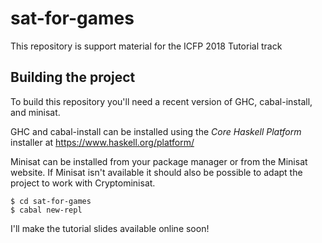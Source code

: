 # sat-for-games

This repository is support material for the ICFP 2018 Tutorial track

## Building the project

To build this repository you'll need a recent version of GHC, cabal-install, and minisat.

GHC and cabal-install can be installed using the *Core Haskell Platform* installer at https://www.haskell.org/platform/

Minisat can be installed from your package manager or from the Minisat website. If Minisat isn't available it should also be possible to adapt the project to work with Cryptominisat.

```
$ cd sat-for-games
$ cabal new-repl
```

I'll make the tutorial slides available online soon!
